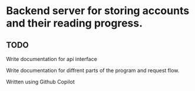 # Backend server for storing accounts and their reading progress.

## TODO

Write documentation for api interface

Write documentation for diffrent parts of the program and request flow.







Written using Github Copilot